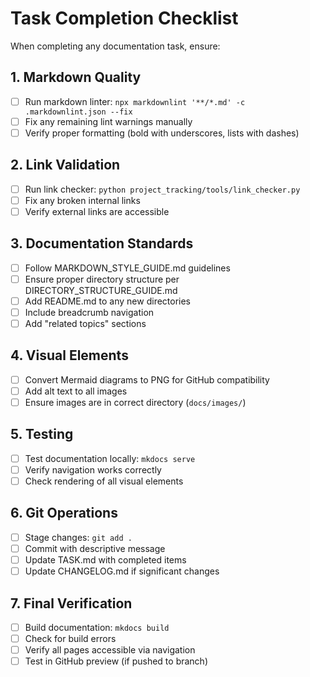 # Task Completion Checklist

When completing any documentation task, ensure:

## 1. Markdown Quality
- [ ] Run markdown linter: `npx markdownlint '**/*.md' -c .markdownlint.json --fix`
- [ ] Fix any remaining lint warnings manually
- [ ] Verify proper formatting (bold with underscores, lists with dashes)

## 2. Link Validation
- [ ] Run link checker: `python project_tracking/tools/link_checker.py`
- [ ] Fix any broken internal links
- [ ] Verify external links are accessible

## 3. Documentation Standards
- [ ] Follow MARKDOWN_STYLE_GUIDE.md guidelines
- [ ] Ensure proper directory structure per DIRECTORY_STRUCTURE_GUIDE.md
- [ ] Add README.md to any new directories
- [ ] Include breadcrumb navigation
- [ ] Add "related topics" sections

## 4. Visual Elements
- [ ] Convert Mermaid diagrams to PNG for GitHub compatibility
- [ ] Add alt text to all images
- [ ] Ensure images are in correct directory (`docs/images/`)

## 5. Testing
- [ ] Test documentation locally: `mkdocs serve`
- [ ] Verify navigation works correctly
- [ ] Check rendering of all visual elements

## 6. Git Operations
- [ ] Stage changes: `git add .`
- [ ] Commit with descriptive message
- [ ] Update TASK.md with completed items
- [ ] Update CHANGELOG.md if significant changes

## 7. Final Verification
- [ ] Build documentation: `mkdocs build`
- [ ] Check for build errors
- [ ] Verify all pages accessible via navigation
- [ ] Test in GitHub preview (if pushed to branch)